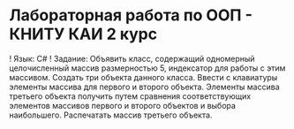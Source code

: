 # Лабораторная работа по ООП - КНИТУ КАИ 2 курс
! Язык: C#
! Задание:
Объявить класс, содержащий одномерный целочисленный массив размерностью 5, индексатор для работы с этим массивом. Создать три объекта данного класса. Ввести с клавиатуры элементы массива для первого и второго объекта. Элементы массива третьего объекта получить путем сравнения соответствующих элементов массивов первого и второго  объектов и выбора наибольшего. Распечатать массив третьего объекта.
